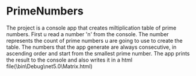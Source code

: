 # PrimeNumbers

The project is a console app that creates miltiplication table of prime numbers.
First u read a number 'n' from the console. The number represents the count of prime numbers u are going to use to create the table.
The numbers that the app generate are always consecutive, in ascending order and start from the smallest prime number.
The app prints the result to the console and also writes it in a html file(\bin\Debug\net5.0\Matrix.html)
